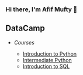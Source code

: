### Hi there, I'm Afif Mufty 👋 

## DataCamp

* *Courses*

  * [Introduction to Python](https://www.datacamp.com/statement-of-accomplishment/course/4469ee1bc4f06b50562b81d185f586f5e54e823c)
  * [Intermediate Python](https://www.datacamp.com/statement-of-accomplishment/course/985c2671a16bff867ef40bbb5a2c68fa17e8a33a)
  * [Introduction to SQL](https://www.datacamp.com/statement-of-accomplishment/course/1b0900657d673b376de827ce72b7ff13d45edc63)
